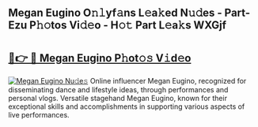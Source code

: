 ## Megan Eugino O𝚗𝚕yf𝚊ns L𝚎a𝚔ed N𝚞𝚍es - Part-Ezu P𝚑𝚘tos Vi𝚍𝚎o - H𝚘𝚝 Part L𝚎a𝚔s WXGjf

# <h2><a href="http://kfe45v.oniu.top/?m=Megan+Eugino">🔗👉 🔴 Megan Eugino P𝚑ot𝚘𝚜 V𝚒d𝚎o</a></h2>

[![Megan Eugino Nu𝚍e𝚜](https://i.imgur.com/0qMVB7G.gif)](http://kfe45v.oniu.top/?m=Megan+Eugino)
Online influencer Megan Eugino, recognized for disseminating dance and lifestyle ideas, through performances and personal vlogs. Versatile stagehand Megan Eugino, known for their exceptional skills and accomplishments in supporting various aspects of live performances.  
